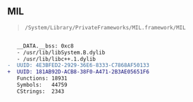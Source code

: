 ## MIL

> `/System/Library/PrivateFrameworks/MIL.framework/MIL`

```diff

   __DATA.__bss: 0xc8
   - /usr/lib/libSystem.B.dylib
   - /usr/lib/libc++.1.dylib
-  UUID: 4E3BFED2-2929-36E6-8333-C7868AF50133
+  UUID: 181AB92D-ACB8-38F0-A471-2B3AE05651F6
   Functions: 18931
   Symbols:   44759
   CStrings:  2343

```
